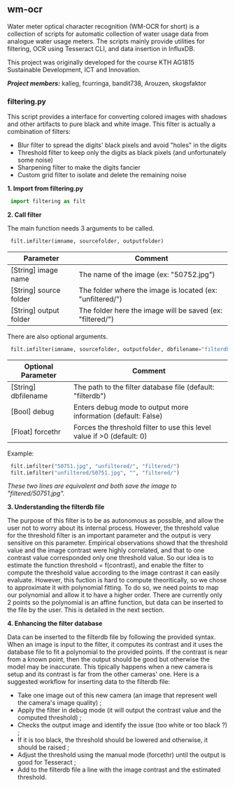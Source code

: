 ## wm-ocr
Water meter optical character recognition (WM-OCR for short) is a collection 
of scripts for automatic collection of water usage data from analogue water
usage meters. The scripts mainly provide utilities for filtering, OCR using 
Tesseract CLI, and data insertion in InfluxDB. 

This project was originally developed for the course KTH AG1815 Sustainable 
Development, ICT and Innovation.

***Project members:***
kalleg,
fcurringa,
bandit738,
Arouzen,
skogsfaktor


### filtering.py
This script provides a interface for converting colored images with shadows 
and other artifacts to pure black and white image. 
This filter is actually a combination of filters:
* Blur filter to spread the digits' black pixels and avoid "holes" in the digits
* Threshold filter to keep only the digits as black pixels (and unfortunately some noise)
* Sharpening filter to make the digits fancier
* Custom grid filter to isolate and delete the remaining noise

**1. Import from filtering.py**

```python
 import filtering as filt
```

**2. Call filter**

The main function needs 3 arguments to be called.

```python
 filt.imfilter(imname, sourcefolder, outputfolder)
```

Parameter              | Comment
---------------------- | ------------------------------------------------------
[String] image name    | The name of the image (ex: "50752.jpg")
[String] source folder | The folder where the image is located (ex: "unfiltered/")
[String] output folder | The folder here the image will be saved (ex: "filtered/")

There are also optional arguments.

```python
 filt.imfilter(imname, sourcefolder, outputfolder, dbfilename="filterdb", debug=False, forcethr=0)
```

Optional Parameter     | Comment
---------------------- | ------------------------------------------------------
[String] dbfilename    | The path to the filter database file (default: "filterdb")
[Bool]   debug         | Enters debug mode to output more information (default: False)
[Float]  forcethr      | Forces the threshold filter to use this level value if >0 (default: 0)

Example:

```python
 filt.imfilter("50751.jpg", "unfiltered/", "filtered/")
 filt.imfilter("unfiltered/50751.jpg", "", "filtered/")
```

*These two lines are equivalent and both save the image to "filtered/50751.jpg".*

**3. Understanding the filterdb file**

The purpose of this filter is to be as autonomous as possible, and allow the user not to worry about its internal process. However, the threshold value for the threshold filter is an important parameter and the output is very sensitive on this parameter.
Empirical observations showd that the threshold value and the image contrast were highly correlated, and that to one contrast value corresponded only one threshold value. So our idea is to estimate the function threshold = f(contrast), and enable the filter to compute the threshold value according to the image contrast it can easily evaluate.
However, this fuction is hard to compute theoritically, so we chose to approximate it with polynomial fitting. To do so, we need points to map our polynomial and allow it to have a higher order.
There are currently only 2 points so the polynomial is an affine function, but data can be inserted to the file by the user. This is detailed in the next section.

**4. Enhancing the filter database**

Data can be inserted to the filterdb file by following the provided syntax. When an image is input to the filter, it computes its contrast and it uses the database file to fit a polynomial to the provided points. If the contrast is near from a known point, then the output should be good but otherwise the model may be inaccurate. This tipically happens when a new camera is setup and its contrast is far from the other cameras' one.
Here is a suggested workflow for inserting data to the filterdb file:
* Take one image out of this new camera (an image that represent well the camera's image quality) ;
* Apply the filter in debug mode (it will output the contrast value and the computed threshold) ;
* Checks the output image and identify the issue (too white or too black ?) ;
* If it is too black, the threshold should be lowered and otherwise, it should be raised ;
* Adjust the threshold using the manual mode (forcethr) until the output is good for Tesseract ;
* Add to the filterdb file a line with the image contrast and the estimated threshold.
